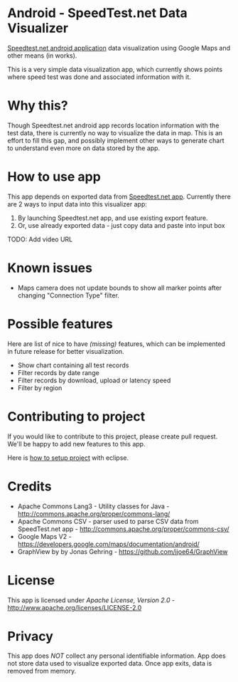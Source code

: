 Android - SpeedTest.net Data Visualizer
=======================================

[Speedtest.net android application][applink] data visualization using Google Maps and other means (in works).


This is a very simple data visualization app, which currently shows points where speed test was done and associated information with it.

Why this?
==========
Though Speedtest.net android app records location information with the test data, there is currently no way to visualize the data in map. This is an effort to fill this gap, and possibly implement other ways to generate chart to understand even more on data stored by the app.  


How to use app
=============== 
This app depends on exported data from [Speedtest.net app][applink]. Currently there are 2 ways to input data into this visualizer app:
 1. By launching Speedtest.net app, and use existing export feature.
 2. Or, use already exported data - just copy data and paste into input box 

TODO: Add video URL


Known issues
==============
 * Maps camera does not update bounds to show all marker points after changing "Connection Type" filter.


Possible features
====================
Here are list of nice to have *(missing)* features, which can be implemented in future release for better visualization.

 * Show chart containing all test records
 * Filter records by date range
 * Filter records by download, upload or latency speed
 * Filter by region


Contributing to project
=========================
If you would like to contribute to this project, please create pull request. We'll be happy to add new features to this app.

Here is [how to setup project](https://github.com/liquidlabs/android-speedtest-mapper/wiki/How-to-setup-project "How to setup project") with eclipse.


Credits
=======
 * Apache Commons Lang3 - Utility classes for Java - http://commons.apache.org/proper/commons-lang/
 * Apache Commons CSV - parser used to parse CSV data from SpeedTest.net app - http://commons.apache.org/proper/commons-csv/
 * Google Maps V2 - https://developers.google.com/maps/documentation/android/
 * GraphView by by Jonas Gehring - https://github.com/jjoe64/GraphView
 
License
========
This app is licensed under *Apache License, Version 2.0* - http://www.apache.org/licenses/LICENSE-2.0

Privacy
========
This app does *NOT* collect any personal identifiable information.
App does not store data used to visualize exported data. Once app exits, data is removed from memory.



[applink]: https://play.google.com/store/apps/details?id=org.zwanoo.android.speedtest "Speedtest.net Android App at Google Play Store"